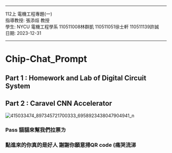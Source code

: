 ***
112上 電機工程專題(一)  
指導教授: 張添烜 教授  
學生:     NYCU 電機工程學系 110511008林群凱 110511051徐士軒 110511139許誠  
日期:     2023-12-31  
***

# Chip-Chat_Prompt

## Part 1 : Homework and Lab of Digital Circuit System

## Part 2 : Caravel CNN Accelerator

![415033474_897345721700333_6958923438047904941_n](https://github.com/Kai-0808/ChipChat-Prompt/assets/138969830/17dd5280-2042-4bdb-ace9-bdc1e8cced0a)
### Pass 貓貓來幫我們拉票ㄌ
### 點進來的你真的是好人 謝謝你願意掃QR code (痛哭流涕
